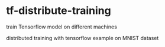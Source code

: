 # tf-distribute-training
train Tensorflow model on different machines

distributed training with tensorflow example on MNIST dataset
